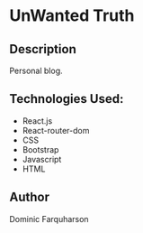 # UnWanted Truth

## Description

Personal blog.

## Technologies Used: 
- React.js
- React-router-dom
- CSS
- Bootstrap
- Javascript
- HTML

## Author
Dominic Farquharson

